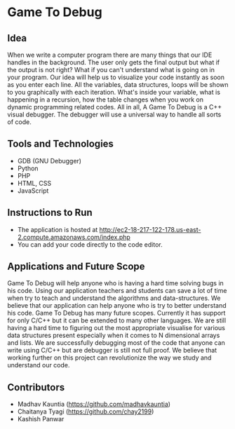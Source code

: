 # Game To Debug

## Idea

When we write a computer program there are many things that our IDE handles in the background. The user only gets the final output but what if the output is not right? What if you can't understand what is going on in your program. Our idea will help us to visualize your code instantly as soon as you enter each line. All the variables, data structures, loops will be shown to you graphically with each iteration. What's inside your variable, what is happening in a recursion, how the table changes when you work on dynamic programming related codes. All in all, A Game To Debug is a C++ visual debugger. The debugger will use a universal way to handle all sorts of code.

## Tools and Technologies

* GDB (GNU Debugger)
* Python
* PHP
* HTML, CSS
* JavaScript

## Instructions to Run
* The application is hosted at http://ec2-18-217-122-178.us-east-2.compute.amazonaws.com/index.php
* You can add your code directly to the code editor.

## Applications and Future Scope

Game To Debug will help anyone who is having a hard time solving bugs in his code. Using our application teachers and students can save a lot of time when try to teach and understand the algorithms and data-structures. We believe that our application can help anyone who is try to better understand his code. 
Game To Debug has many future scopes. Currently it has support for only C/C++ but it can be extended to many other languages. We are still having a hard time to figuring out the most appropriate visualise for various data structures present especially when it comes to N dimensional arrays and lists. We are successfully debugging most of the code that anyone can write using C/C++ but are debugger is still not full proof. We believe that working further on this project can revolutionize the way we study and understand our code.

## Contributors
* Madhav Kauntia (https://github.com/madhavkauntia)
* Chaitanya Tyagi (https://github.com/chay2199)
* Kashish Panwar

